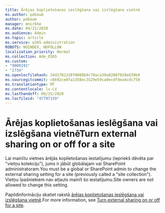 ```yaml
---
title: Ārējas koplietošanas ieslēgšana vai izslēgšana vietnē
ms.author: pebaum
author: pebaum
manager: mnirkhe
ms.date: 04/21/2020
ms.audience: Admin
ms.topic: article
ms.service: o365-administration
ROBOTS: NOINDEX, NOFOLLOW
localization_priority: Normal
ms.collection: Adm_O365
ms.custom:
- "9000191"
- "2734"
ms.openlocfilehash: 24d170132070008b9c78aca39a0208f028e639b9
ms.sourcegitcommit: c6692ce0fa1358ec3529e59ca0ecdfdea4cdc759
ms.translationtype: MT
ms.contentlocale: lv-LV
ms.lasthandoff: 09/15/2020
ms.locfileid: "47797159"
---
```

# <a name="turn-external-sharing-on-or-off-for-a-site"></a><span data-ttu-id="80a5c-102">Ārējas koplietošanas ieslēgšana vai izslēgšana vietnē</span><span class="sxs-lookup"><span data-stu-id="80a5c-102">Turn external sharing on or off for a site</span></span>

<span data-ttu-id="80a5c-103">Lai mainītu vietnes ārējās koplietošanas iestatījumu (iepriekš dēvēta par "vietņu kolekciju"), jums ir jābūt globālajam vai SharePoint administratoram.</span><span class="sxs-lookup"><span data-stu-id="80a5c-103">You must be a global or SharePoint admin to change the external sharing setting for a site (previously called a "site collection").</span></span> <span data-ttu-id="80a5c-104">Vietņu īpašniekiem nav atļauts mainīt šo iestatījumu.</span><span class="sxs-lookup"><span data-stu-id="80a5c-104">Site owners are not allowed to change this setting.</span></span> 

<span data-ttu-id="80a5c-105">Papildinformāciju skatiet rakstā [ārējas koplietošanas ieslēgšana vai izslēgšana vietnē](https://docs.microsoft.com/sharepoint/change-external-sharing-site).</span><span class="sxs-lookup"><span data-stu-id="80a5c-105">For more information, see [Turn external sharing on or off for a site](https://docs.microsoft.com/sharepoint/change-external-sharing-site).</span></span>

